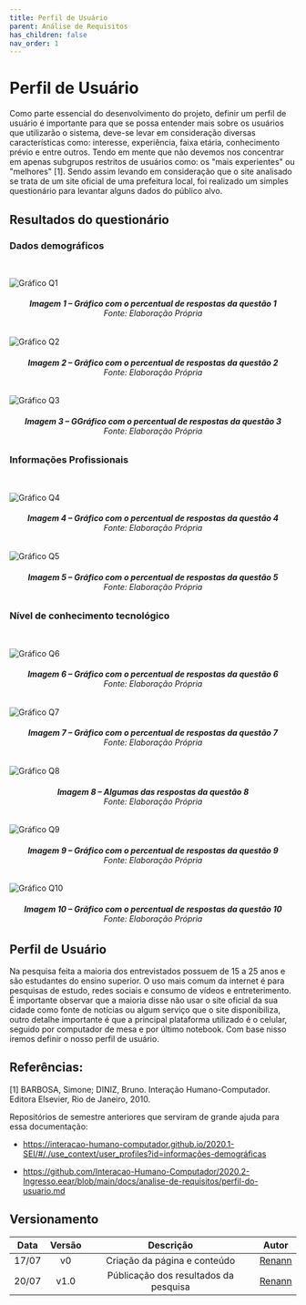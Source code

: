 ```yaml
---
title: Perfil de Usuário
parent: Análise de Requisitos
has_children: false
nav_order: 1
---
```


# Perfil de Usuário 

Como parte essencial do desenvolvimento do projeto, definir um perfil de usuário é importante para que se possa entender mais sobre os usuários que utilizarão o sistema, deve-se levar em consideração diversas características como: interesse, experiência, faixa etária, conhecimento prévio e entre outros. 
Tendo em mente que não devemos nos concentrar em apenas subgrupos restritos de usuários como: os "mais experientes" ou "melhores" [1]. Sendo assim levando em consideração que o site analisado se trata de um site oficial de uma prefeitura local, foi realizado um simples questionário para levantar alguns dados do público alvo.

## Resultados do questionário

### Dados demográficos 
<br>

![Gráfico Q1](../assets/resultadoDeQuestionarioPerfilDeUsuario/Q1.png)
<figcaption align='center'>
 <h6> <b>Imagem 1 – Gráfico com o percentual de respostas da questão 1</b><br>
  Fonte: Elaboração Própria</h6>
</figcaption>

![Gráfico Q2](../assets/resultadoDeQuestionarioPerfilDeUsuario/Q2.jpeg)
<figcaption align='center'>
 <h6> <b>Imagem 2 – Gráfico com o percentual de respostas da questão 2</b><br>
  Fonte: Elaboração Própria</h6>
</figcaption>

![Gráfico Q3](../assets/resultadoDeQuestionarioPerfilDeUsuario/Q3.jpeg)
<figcaption align='center'>
 <h6> <b>Imagem 3 – GGráfico com o percentual de respostas da questão 3</b><br>
  Fonte: Elaboração Própria</h6>
</figcaption>

### Informações Profissionais
<br>

![Gráfico Q4](../assets/resultadoDeQuestionarioPerfilDeUsuario/Q4.jpeg)
<figcaption align='center'>
 <h6> <b>Imagem 4 – Gráfico com o percentual de respostas da questão 4</b><br>
  Fonte: Elaboração Própria</h6>
</figcaption>

![Gráfico Q5](../assets/resultadoDeQuestionarioPerfilDeUsuario/Q5.jpeg)
<figcaption align='center'>
 <h6> <b>Imagem 5 – Gráfico com o percentual de respostas da questão 5</b><br>
  Fonte: Elaboração Própria</h6>
</figcaption>

### Nível de conhecimento tecnológico
<br>

![Gráfico Q6](../assets/resultadoDeQuestionarioPerfilDeUsuario/Q6.jpeg)
<figcaption align='center'>
 <h6> <b>Imagem 6 – Gráfico com o percentual de respostas da questão 6</b><br>
  Fonte: Elaboração Própria</h6>
</figcaption>

![Gráfico Q7](../assets/resultadoDeQuestionarioPerfilDeUsuario/Q7.jpeg)
<figcaption align='center'>
 <h6> <b>Imagem 7 – Gráfico com o percentual de respostas da questão 7</b><br>
  Fonte: Elaboração Própria</h6>
</figcaption>

![Gráfico Q8](../assets/resultadoDeQuestionarioPerfilDeUsuario/Q8.jpeg)
<figcaption align='center'>
 <h6> <b>Imagem 8 – Algumas das respostas da questão 8</b><br>
  Fonte: Elaboração Própria</h6>
</figcaption>

![Gráfico Q9](../assets/resultadoDeQuestionarioPerfilDeUsuario/Q9.jpeg)
<figcaption align='center'>
 <h6> <b>Imagem 9 – Gráfico com o percentual de respostas da questão 9</b><br>
  Fonte: Elaboração Própria</h6>
</figcaption>

![Gráfico Q10](../assets/resultadoDeQuestionarioPerfilDeUsuario/Q10.jpeg)
<figcaption align='center'>
 <h6> <b>Imagem 10 – Gráfico com o percentual de respostas da questão 10</b><br>
  Fonte: Elaboração Própria</h6>
</figcaption>


## Perfil de Usuário

Na pesquisa feita a maioria dos entrevistados possuem de 15 a 25 anos e são estudantes do ensino superior. O uso mais comum da internet é para pesquisas de estudo, redes sociais e consumo de vídeos e entreterimento. É importante observar que a maioria disse não usar o site oficial da sua cidade como fonte de notícias ou algum serviço que o site disponibiliza, outro detalhe importante é que a principal plataforma utilizado é o celular, seguido por computador de mesa e por último notebook. Com base nisso iremos definir o nosso perfil de usuário. 

## Referências:

[1] BARBOSA, Simone; DINIZ, Bruno. Interação Humano-Computador. Editora Elsevier, Rio de Janeiro, 2010.

Repositórios de semestre anteriores que serviram de grande ajuda para essa documentação: 

- https://interacao-humano-computador.github.io/2020.1-SEI/#/./use_context/user_profiles?id=informações-demográficas

- https://github.com/Interacao-Humano-Computador/2020.2-Ingresso.eear/blob/main/docs/analise-de-requisitos/perfil-do-usuario.md

## Versionamento

| Data  | Versão |               Descrição               |                Autor                 |
|:-----:|:------:|:-------------------------------------:|:------------------------------------:|
| 17/07 |   v0   |     Criação da página e conteúdo      | [Renann](https://github.com/NyndoND) |
| 20/07 |  v1.0  | Públicação dos resultados da pesquisa | [Renann](https://github.com/NyndoND) |
